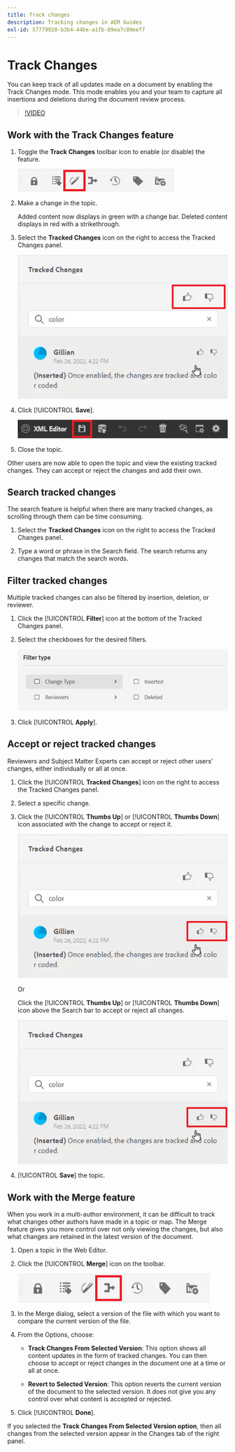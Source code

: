 ```yaml
---
title: Track changes
description: Tracking changes in AEM Guides
exl-id: 57779920-b3b4-44be-a1fb-89ea7c89eef7
---
```

# Track Changes

You can keep track of all updates made on a document by enabling the Track Changes mode. This mode enables you and your team to capture all insertions and deletions during the document review process.

>[!VIDEO](https://video.tv.adobe.com/v/342763?quality=12&learn=on)

## Work with the Track Changes feature

1. Toggle the **Track Changes** toolbar icon to enable (or disable) the feature.

    ![Track Changes](images/lesson-12/track-changes-icon.png)

2. Make a change in the topic.

    Added content now displays in green with a change bar. Deleted content displays in red with a strikethrough.

3. Select the **Tracked Changes** icon on the right to access the Tracked Changes panel.

    ![Accept/Reject All](images/lesson-12/accept-reject-all.png)

4. Click [!UICONTROL **Save**].

    ![Save Icon](images/lesson-12/save-icon.png)

5. Close the topic.

Other users are now able to open the topic and view the existing tracked changes. They can accept or reject the changes and add their own.

## Search tracked changes

The search feature is helpful when there are many tracked changes, as scrolling through them can be time consuming.

1. Select the **Tracked Changes** icon on the right to access the Tracked Changes panel.

2. Type a word or phrase in the Search field.
The search returns any changes that match the search words.

## Filter tracked changes

Multiple tracked changes can also be filtered by insertion, deletion, or reviewer.

1. Click the [!UICONTROL **Filter**] icon at the bottom of the Tracked Changes panel.

2. Select the checkboxes for the desired filters.

    ![Filter UI](images/lesson-12/filter.png)

3. Click [!UICONTROL **Apply**].

## Accept or reject tracked changes

Reviewers and Subject Matter Experts can accept or reject other users’ changes, either individually or all at once.

1. Click the [!UICONTROL **Tracked Changes**] icon on the right to access the Tracked Changes panel.

2. Select a specific change.

3. Click the [!UICONTROL **Thumbs Up**] or [!UICONTROL **Thumbs Down**] icon associated with the change to accept or reject it.
 
    ![Accept/Reject Single UI](images/lesson-12/accept-reject-single.png)

    Or

    Click the [!UICONTROL **Thumbs Up**] or [!UICONTROL **Thumbs Down**] icon above the Search bar to accept or reject all changes.

    ![Accept/Reject Single UI](images/lesson-12/accept-reject-single.png)

4. [!UICONTROL **Save**] the topic.

## Work with the Merge feature

When you work in a multi-author environment, it can be difficult to track what changes other authors have made in a topic or map. The Merge feature gives you more control over not only viewing the changes, but also what changes are retained in the latest version of the document.

1. Open a topic in the Web Editor.

2. Click the [!UICONTROL **Merge**] icon on the toolbar.

    ![Merge Icon](images/lesson-12/merge-icon.png)

3. In the Merge dialog, select a version of the file with which you want to compare the current version of the file.

4. From the Options, choose:

    - **Track Changes From Selected Version**: This option shows all content updates in the form of tracked changes. You can then choose to accept or reject changes in the document one at a time or all at once.

    - **Revert to Selected Version**: This option reverts the current version of the document to the selected version. It does not give you any control over what content is accepted or rejected.

5. Click [!UICONTROL **Done**].

If you selected the **Track Changes From Selected Version option**, then all changes from the selected version appear in the Changes tab of the right panel.
